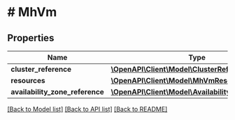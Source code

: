 # # MhVm

## Properties

Name | Type | Description | Notes
------------ | ------------- | ------------- | -------------
**cluster_reference** | [**\OpenAPI\Client\Model\ClusterReference**](ClusterReference.md) |  | [optional]
**resources** | [**\OpenAPI\Client\Model\MhVmResources**](MhVmResources.md) |  |
**availability_zone_reference** | [**\OpenAPI\Client\Model\AvailabilityZoneReference**](AvailabilityZoneReference.md) |  | [optional]

[[Back to Model list]](../../README.md#models) [[Back to API list]](../../README.md#endpoints) [[Back to README]](../../README.md)
